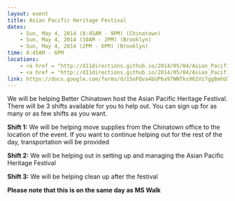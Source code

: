 ```yaml
---
layout: event
title: Asian Pacific Heritage Festival
dates:
    - Sun, May 4, 2014 (8:45AM - 9PM) (Chinatown)
    - Sun, May 4, 2014 (10AM - 2PM) (Brooklyn)
    - Sun, May 4, 2014 (2PM - 6PM) (Brooklyn)
time: 8:45AM - 6PM
locations:
    - <a href = "http://d11directions.github.io/2014/05/04/Asian_Pacific_Heritage_Festival/">81 Baxter Street (Chinatown)</a>
    - <a href = "http://d11directions.github.io/2014/05/04/Asian_Pacific_Heritage_Festival/">PS 176 schoolyard at 69th St/12th Ave Brooklyn (Brooklyn)</a>
link: https://docs.google.com/forms/d/1SoFQva4bUP6a97WNTks962Vz7gg8mhUX0I9AiamkAhY/viewform
---
```

We will be helping Better Chinatown host the Asian Pacific Heritage Festival. There will be 3 shifts available for you to help out.  You can sign up for as many or as few shifts as you want.

**Shift 1:** We will be helping move supplies from the Chinatown office to the location of the event.  If you want to continue helping out for the rest of the day, transportation will be provided

**Shift 2:** We will be helping out in setting up and managing the Asian Pacific Heritage Festival

**Shift 3:** We will be helping clean up after the festival

**Please note that this is on the same day as MS Walk**
